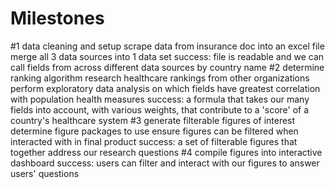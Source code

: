 # Milestones

#1 data cleaning and setup
    scrape data from insurance doc into an excel file
    merge all 3 data sources into 1 data set
    success: file is readable and we can call fields from across different data sources by country name
#2 determine ranking algorithm
    research healthcare rankings from other organizations
    perform exploratory data analysis on which fields have greatest correlation with population health measures
    success: a formula that takes our many fields into account, with various weights, that contribute to a 'score' of a country's healthcare system
#3 generate filterable figures of interest
    determine figure packages to use
    ensure figures can be filtered when interacted with in final product
    success: a set of filterable figures that together address our research questions
#4 compile figures into interactive dashboard
    success: users can filter and interact with our figures to answer users' questions